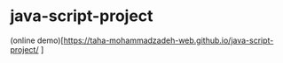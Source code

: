# java-script-project



(online demo)[https://taha-mohammadzadeh-web.github.io/java-script-project/
]
